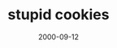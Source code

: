 ---
layout: base.njk
title : 'stupid cookies' 
view_title : 'stupid cookies' 
year : '2000' 
date : '2000-09-12' 
img_file : '/drawing/stupidcook.png' 
html_file : 'stupidcook' 
next_html : 'superhero1.html' 
year_order : '521' 
permalink : "title/{{html_file}}.html"
---